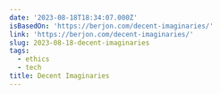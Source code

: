```yaml
---
date: '2023-08-18T18:34:07.000Z'
isBasedOn: 'https://berjon.com/decent-imaginaries/'
link: 'https://berjon.com/decent-imaginaries/'
slug: 2023-08-18-decent-imaginaries
tags:
  - ethics
  - tech
title: Decent Imaginaries
---
```


